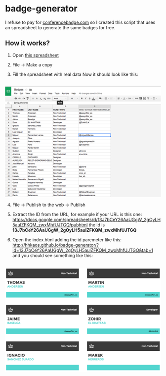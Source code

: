 # badge-generator
I refuse to pay for [conferencebadge.com](http://conferencebadge.com) so I created this script that uses an spreadsheet to generate the same badges for free.

## How it works?

1. Open [this spreadsheet](https://docs.google.com/spreadsheets/d/13J7bCeY26AaUGgW_2gOyLH5aulZFKQM_zwxMhfUJTGQ/edit?usp=sharing)

2. File -> Make a copy

3. Fill the spreadsheet with real data
Now it should look like this:<br><br>
<img src="/img/excel.png">

4. File -> Publish to the web -> Publish

5. Extract the ID from the URL, for example if your URL is this one:
https://docs.google.com/spreadsheets/d/13J7bCeY26AaUGgW_2gOyLH5aulZFKQM_zwxMhfUJTGQ/pubhtml the id is **13J7bCeY26AaUGgW_2gOyLH5aulZFKQM_zwxMhfUJTGQ**

6. Open the index.html adding the id paremeter like this: http://hhkaos.github.io/badge-generator/?id=13J7bCeY26AaUGgW_2gOyLH5aulZFKQM_zwxMhfUJTGQ&tab=1 and you should see something like this:<br><br>
<img src="/img/badges.png">

